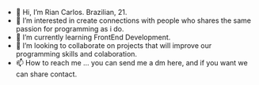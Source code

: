 - 👋 Hi, I’m Rian Carlos. Brazilian, 21.
- 👀 I’m interested in create connections with people who shares the same passion for programming as i do.
- 🌱 I’m currently learning FrontEnd Development.
- 💞️ I’m looking to collaborate on projects that will improve our programming skills and colaboration.
- 📫 How to reach me ... you can send me a dm here, and if you want we can share contact.

<!---
Rian007Carlos/Rian007Carlos is a ✨ special ✨ repository because its `README.md` (this file) appears on your GitHub profile.
You can click the Preview link to take a look at your changes.
--->
